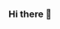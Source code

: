 ### Hi there 👋

<!--
**chrislimo10/chrislimo10** is a ✨ _special_ ✨ repository because its `README.md` (this file) appears on your GitHub profile.

### I am Christos, a second-year undergraduate in the Department of Computer Science, AUTH.

-->
